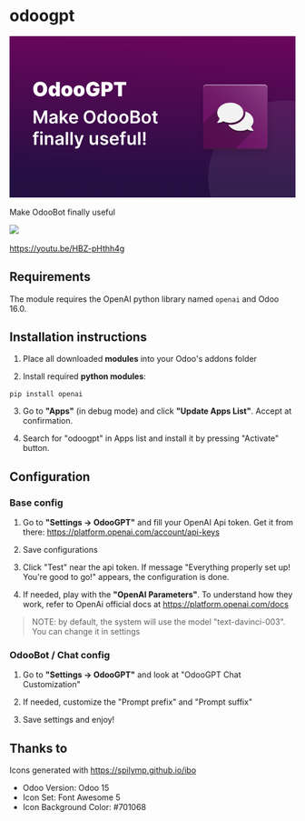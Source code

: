 # odoogpt


![](odoogpt/static/description/cover/odoogpt.png)

Make OdooBot finally useful

<a href="https://youtu.be/HBZ-pHthh4g" target="blank">
    <img src="odoogpt/static/description/img/youtube-watch.png" />
</a>

https://youtu.be/HBZ-pHthh4g


## Requirements

The module requires the OpenAI python library named `openai` and Odoo 16.0.


## Installation instructions 

1. Place all downloaded **modules** into your Odoo's addons folder

2. Install required **python modules**:

```
pip install openai
```

3. Go to **"Apps"** (in debug mode) and click **"Update Apps List"**. Accept at confirmation.

4. Search for "odoogpt" in Apps list and install it by pressing "Activate" button. 



## Configuration

### Base config

1. Go to **"Settings → OdooGPT"** and fill your OpenAI Api token. Get it from there: https://platform.openai.com/account/api-keys

2. Save configurations

3. Click "Test" near the api token. If message "Everything properly set up! You're good to go!" appears, the configuration is done. 

4. If needed, play with the **"OpenAI Parameters"**. To understand how they work, refer to OpenAi official docs at https://platform.openai.com/docs 

> NOTE: by default, the system will use the model "text-davinci-003". You can change it in settings


### OdooBot / Chat config

1. Go to **"Settings → OdooGPT"** and look at "OdooGPT Chat Customization"

2. If needed, customize the "Prompt prefix" and "Prompt suffix"

3. Save settings and enjoy!



## Thanks to

Icons generated with https://spilymp.github.io/ibo

- Odoo Version: Odoo 15
- Icon Set: Font Awesome 5
- Icon Background Color: #701068